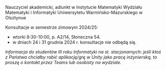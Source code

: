 Nauczyciel akademicki, adiunkt w Instytucie Matematyki Wydziału Matematyki i Informatyki Uniwersytetu Warmińsko-Mazurskiego w Olsztynue

Konsultacje w semestrze zimowym 2024/25:
* wtorki 8:30-10:00, p. A2/14, Słoneczna 54.
* w dniach 24 i 31 grudnia 2024 r. konsultacje nie odbędą się.
  
*Informacja do studentów III roku Informatyki na st. stacjonarnych: jeśli ktoś z Państwa chciałby robić aplikację/grę w Unity jako pracę inżynierską, to proszę o kontakt przez Teams lub osobisty na wydziale.*
